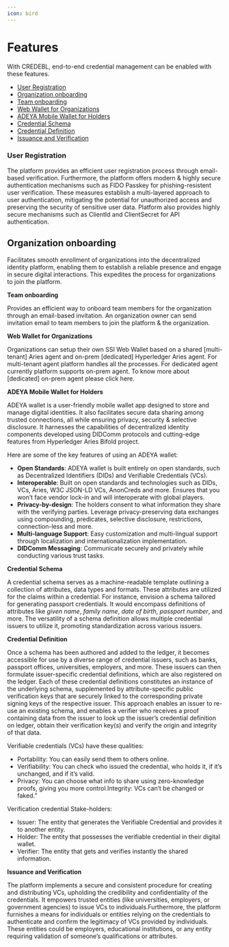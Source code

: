 ```yaml
---
icon: bird
---
```


# Features

With CREDEBL, end-to-end credential management can be enabled with these features.

* [User Registration](broken-reference)
* [Organization onboarding](broken-reference)
* [Team onboarding](broken-reference)
* [Web Wallet for Organizations](broken-reference)
* [ADEYA Mobile Wallet for Holders](broken-reference)
* [Credential Schema](broken-reference)
* [Credential Definition](broken-reference)
* [Issuance and Verification](broken-reference)

### **User Registration**

The platform provides an efficient user registration process through email-based verification. Furthermore, the platform offers modern & highly secure authentication mechanisms such as FIDO Passkey for phishing-resistent user verification. These measures establish a multi-layered approach to user authentication, mitigating the potential for unauthorized access and preserving the security of sensitive user data. Platform also provides highly secure mechanisms such as ClientId and ClientSecret for API authentication.

## **Organization onboarding**

Facilitates smooth enrollment of organizations into the decentralized identity platform, enabling them to establish a reliable presence and engage in secure digital interactions. This expedites the process for organizations to join the platform.

**Team onboarding**

Provides an efficient way to onboard team members for the organization through an email-based invitation. An organization owner can send invitation email to team members to join the platform & the organization.

**Web Wallet for Organizations**

Organizations can setup their own SSI Web Wallet based on a shared \[multi-tenant] Aries agent and on-prem \[dedicated] Hyperledger Aries agent. For multi-tenant agent platform handles all the processes. For dedicated agent currently platform supports on-prem agent. To know more about \[dedicated] on-prem agent please click here.

**ADEYA Mobile Wallet for Holders**

ADEYA wallet is a user-friendly mobile wallet app designed to store and manage digital identities. It also facilitates secure data sharing among trusted connections, all while ensuring privacy, security & selective disclosure. It harnesses the capabilities of decentralized identity components developed using DIDComm protocols and cutting-edge features from Hyperledger Aries Bifold project.

Here are some of the key features of using an ADEYA wallet:

* **Open Standards**: ADEYA wallet is built entirely on open standards, such as Decentralized Identifiers (DIDs) and Verifiable Credentials (VCs).
* **Interoperable**: Built on open standards and technologies such as DIDs, VCs, Aries, W3C JSON-LD VCs, AnonCreds and more. Ensures that you won’t face vendor lock-in and will interoperate with global players.
* **Privacy-by-design**: The holders consent to what information they share with the verifying parties. Leverage privacy-preserving data exchanges using compounding, predicates, selective disclosure, restrictions, connection-less and more.
* **Multi-language Support**: Easy customization and multi-lingual support through localization and internationalization implementation.
* **DIDComm Messaging**: Communicate securely and privately while conducting various trust tasks.

**Credential Schema**

A credential schema serves as a machine-readable template outlining a collection of attributes, data types and formats. These attributes are utilized for the claims within a credential. For instance, envision a schema tailored for generating passport credentials. It would encompass definitions of attributes like _given name_, _family name_, _date of birth_, _passport number_, and more. The versatility of a schema definition allows multiple credential issuers to utilize it, promoting standardization across various issuers.

**Credential Definition**

Once a schema has been authored and added to the ledger, it becomes accessible for use by a diverse range of credential issuers, such as banks, passport offices, universities, employers, and more. These issuers can then formulate issuer-specific credential definitions, which are also registered on the ledger. Each of these credential definitions constitutes an instance of the underlying schema, supplemented by attribute-specific public verification keys that are securely linked to the corresponding private signing keys of the respective issuer. This approach enables an issuer to re-use an existing schema, and enables a verifier who receives a proof containing data from the issuer to look up the issuer’s credential definition on ledger, obtain their verification key(s) and verify the origin and integrity of that data.

Verifiable credentials (VCs) have these qualities:

* Portability: You can easily send them to others online.
* Verifiability: You can check who issued the credential, who holds it, if it’s unchanged, and if it’s valid.
* Privacy: You can choose what info to share using zero-knowledge proofs, giving you more control.Integrity: VCs can’t be changed or faked.”

Verification credential Stake-holders:

* Issuer: The entity that generates the Verifiable Credential and provides it to another entity.
* Holder: The entity that possesses the verifiable credential in their digital wallet.
* Verifier: The entity that gets and verifies instantly the shared information.

**Issuance and Verification**

The platform implements a secure and consistent procedure for creating and distributing VCs, upholding the credibility and confidentiality of the credentials. It empowers trusted entities (like universities, employers, or government agencies) to issue VCs to individuals.Furthermore, the platform furnishes a means for individuals or entities relying on the credentials to authenticate and confirm the legitimacy of VCs provided by individuals. These entities could be employers, educational institutions, or any entity requiring validation of someone’s qualifications or attributes.
